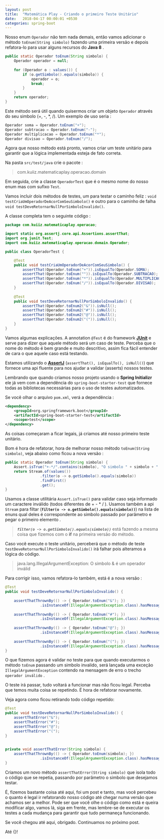 ```yaml
---
layout: post
title:  "Matemática Play - Criando o primeiro Teste Unitário"
date:   2018-04-17 00:00:01 +0530
categories: spring-boot
---
```



Nosso enum ```Operador``` não tem nada demais, então vamos adicionar o método ```toEnum(String simbolo)``` fazendo uma primeira versão e depois refatora-lo para usar alguns recursos do **Java 8** .

```java
public static Operador toEnum(String simbolo) {		
	Operador operador = null;
		
	for (Operador o : values()) {
		if (o.getSimbolo().equals(simbolo)) {
			operador = o;
			break;
		}
	}	
	return operador;
}
```

Este método será útil quando quisermos criar um objeto ```Operador``` através do seu simbolo (+, -, *, /). Um exemplo de uso seria :
```java
Operador soma = Operador.toEnum("+");
Operador subtracao = Operador.toEnum("-");
Operador multiplicacao = Operador.toEnum("*");
Operador divisao = Operador.toEnum("/");
```
Agora que nosso método está pronto, vamos criar um teste unitário para garantir que a lógica implementada esteja de fato correta.

Na pasta ```src/test/java``` crie o pacote :
> com.kuiiz.matematicaplay.operacao.domain

Em seguida, crie a classe ```OperadorTest``` que é o mesmo nome do nosso enum mas com sufixo ```Test```.

 Vamos incluir dois métodos de testes, um para testar o caminho feliz : 
 ```void testCriaUmOperadorDeAcorComSeuSimbolo()``` 
 e outro para o caminho de falha ```void testDeveRetornarNullPorSimboloInvalido()```.

A classe completa tem o seguinte código :

```java
package com.kuiiz.matematicaplay.operacao;

import static org.assertj.core.api.Assertions.assertThat;
import org.junit.Test;
import com.kuiiz.matematicaplay.operacao.domain.Operador;

public class OperadorTest {

	@Test
	public void testCriaUmOperadorDeAcorComSeuSimbolo() {
		assertThat(Operador.toEnum("+")).isEqualTo(Operador.SOMA);
		assertThat(Operador.toEnum("")).isEqualTo(Operador.SUBTRACAO);
		assertThat(Operador.toEnum("*")).isEqualTo(Operador.MULTIPLICACAO);
		assertThat(Operador.toEnum("/")).isEqualTo(Operador.DIVISAO);		
	}
	
	@Test
	public void testDeveRetornarNullPorSimboloInvalido() {
		assertThat(Operador.toEnum2("&")).isNull();
		assertThat(Operador.toEnum2("#")).isNull();
		assertThat(Operador.toEnum2("@")).isNull();
		assertThat(Operador.toEnum2("(")).isNull();
	}
}
```

Vamos algumas explicações. A annotation ```@Test``` é do framework **[JUnit](https://junit.org/junit5/)** e serve para dizer que aquele método será um caso de teste. Perceba que o nome do método é bem grande e muito descritivo, assim fica fácil entender de cara o que aquele caso está testando.

Estamos utilizando o  **[AssertJ](http://joel-costigliola.github.io/assertj/)** (```assertThat(), isEqualTo(), isNull()```) que fornece uma api fluente para nos ajudar a validar (asserts) nossos testes.

Lembrando que quando criamos nosso projeto usando o **Spring Initializr** ele já vem com a dependência  do ```spring-boot-starter-test``` que fornece todas as bibliotecas necessárias para o uso de testes automatizados.

Se você olhar o arquivo ```pom.xml```, verá a dependência :
```xml
<dependency>
	<groupId>org.springframework.boot</groupId>
	<artifactId>spring-boot-starter-test</artifactId>
	<scope>test</scope>
</dependency>
``` 

As coisas começaram a ficar legais, já criamos até nosso primeiro teste unitário. 

Bom é hora de refatorar, hora de melhorar nosso método ```toEnum(String simbolo)```, veja abaixo como ficou a nova versão :

```java
public static Operador toEnum(String simbolo) {
	Assert.isTrue("+-*/".contains(simbolo), "O simbolo " + simbolo + " é um operador inválido");
	return Stream.of(values())
				.filter(o -> o.getSimbolo().equals(simbolo))
				.findFirst()
				.get();
}
```

Usamos a classe utilitária ```Assert.isTrue()``` para validar caso seja informado um caractere inválido (todos diferentes de + - * / ). Usamos também a api ```Stream``` para filtar (**```filter(o -> o.getSimbolo().equals(simbolo))```**) na lista de enuns qual deles é correspondente ao simbolo passado por parâmetro e pegar o primeiro elemento .
> ***`filter(o -> o.getSimbolo().equals(simbolo))`*** está fazendo a mesma coisa que fizemos com o **if** na primeira versão do método.

Caso você execute o teste unitário, perceberá que o método de teste ```testDeveRetornarNullPorSimboloInvalido()``` irá falhar pois alteramos a lógica do código.

> java.lang.IllegalArgumentException: O simbolo & é um operador inválid

Para corrigir isso, vamos refatora-lo também, está é a nova versão :
```java
@Test
public void testDeveRetornarNullPorSimboloInvalido() {
		
	assertThatThrownBy(() -> { Operador.toEnum("&"); })
				.isInstanceOf(IllegalArgumentException.class).hasMessageContaining("operador inválido");
				
	assertThatThrownBy(() -> { Operador.toEnum("#"); })
				.isInstanceOf(IllegalArgumentException.class).hasMessageContaining("operador inválido");
				
	assertThatThrownBy(() -> { Operador.toEnum("@"); })
				.isInstanceOf(IllegalArgumentException.class).hasMessageContaining("operador inválido");
				
	assertThatThrownBy(() -> { Operador.toEnum("("); })
				.isInstanceOf(IllegalArgumentException.class).hasMessageContaining("operador inválido");
}
```
O que fizemos agora é validar no teste para que quando executarmos o método ```toEnum``` passando um simbolo invalido, será lançada uma exceção ```IllegalArgumentException``` contendo na mensagem de erro o trecho ```operador inválido``` .

O teste irá passar, tudo voltará a funcionar mas não ficou legal. Perceba que temos muita coisa se repetindo. É hora de refatorar novamente.

Veja agora como ficou retirando todo código repetido:

```java
@Test
public void testDeveRetornarNullPorSimboloInvalido() {
	assertThatError("&");
	assertThatError("#");
	assertThatError("@");
	assertThatError("(");	
}
	
	
private void assertThatError(String simbolo) {
	assertThatThrownBy(() -> { Operador.toEnum(simbolo); })
				.isInstanceOf(IllegalArgumentException.class).hasMessageContaining("operador inválido");
}
```

Criamos um novo método ```assertThatError(String simbolo)``` que isola todo o código que se repetia, passando por parâmetro o simbolo que desejamos testar.

É, fizemos bastante coisa até aqui, foi um post e tanto, mas você percebeu o quanto é legal ir refatorando nosso código até chegar numa versão que achamos ser a melhor. Pode ser que você olhe o código como está e queira modificar algo, vamos lá, siga em frente, mas lembre-se de executar os testes a cada mudança para garantir que tudo permaneça funcionando.

Se você chegou até aqui, obrigado. Continuamos no próximo post.

Até {}!

